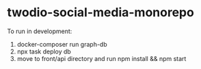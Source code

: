# twodio-social-media-monorepo

To run in development:
1. docker-composer run graph-db
2. npx task deploy db
3. move to front/api directory and run npm install && npm start
